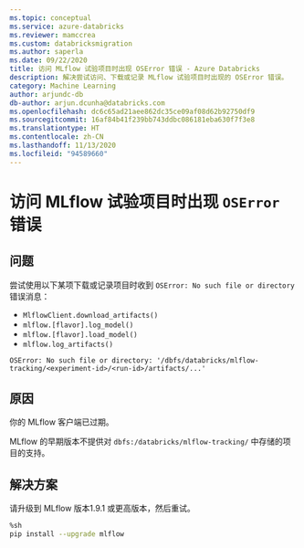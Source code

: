 ```yaml
---
ms.topic: conceptual
ms.service: azure-databricks
ms.reviewer: mamccrea
ms.custom: databricksmigration
ms.author: saperla
ms.date: 09/22/2020
title: 访问 MLflow 试验项目时出现 OSError 错误 - Azure Databricks
description: 解决尝试访问、下载或记录 MLflow 试验项目时出现的 OSError 错误。
category: Machine Learning
author: arjundc-db
db-author: arjun.dcunha@databricks.com
ms.openlocfilehash: dc6c65ad21aee862dc35ce09af08d62b92750df9
ms.sourcegitcommit: 16af84b41f239bb743ddbc086181eba630f7f3e8
ms.translationtype: HT
ms.contentlocale: zh-CN
ms.lasthandoff: 11/13/2020
ms.locfileid: "94589660"
---
```

# <a name="oserror-when-accessing-mlflow-experiment-artifacts"></a>访问 MLflow 试验项目时出现 `OSError` 错误

## <a name="problem"></a>问题

尝试使用以下某项下载或记录项目时收到 `OSError: No such file or directory` 错误消息：

* `MlflowClient.download_artifacts()`
* `mlflow.[flavor].log_model()`
* `mlflow.[flavor].load_model()`
* `mlflow.log_artifacts()`

```console
OSError: No such file or directory: '/dbfs/databricks/mlflow-tracking/<experiment-id>/<run-id>/artifacts/...'
```

## <a name="cause"></a>原因

你的 MLflow 客户端已过期。

MLflow 的早期版本不提供对 `dbfs:/databricks/mlflow-tracking/` 中存储的项目的支持。

## <a name="solution"></a>解决方案

请升级到 MLflow 版本1.9.1 或更高版本，然后重试。

```bash
%sh
pip install --upgrade mlflow
```